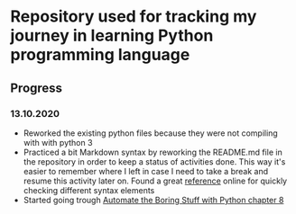 # **Repository used for tracking my journey in learning Python programming language**

## **Progress**

### 13.10.2020

* Reworked the existing python files because they were not compiling with with python 3
* Practiced a bit Markdown syntax by reworking the README.md file in the repository in order to keep a status of activities done. This way it's easier to remember where I left in case I need to take a break and resume this activity later on. Found a great [reference](https://www.markdownguide.org/basic-syntax/) online for quickly checking different syntax elements
* Started going trough [Automate the Boring Stuff with Python chapter 8](https://automatetheboringstuff.com/2e/chapter8/)
